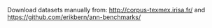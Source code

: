 Download datasets manually from: http://corpus-texmex.irisa.fr/ and https://github.com/erikbern/ann-benchmarks/
